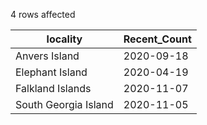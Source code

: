 4 rows affected

| locality             | Recent_Count |
|----------------------|--------------|
| Anvers Island        | 2020-09-18   |
| Elephant Island      | 2020-04-19   |
| Falkland Islands     | 2020-11-07   |
| South Georgia Island | 2020-11-05   |
